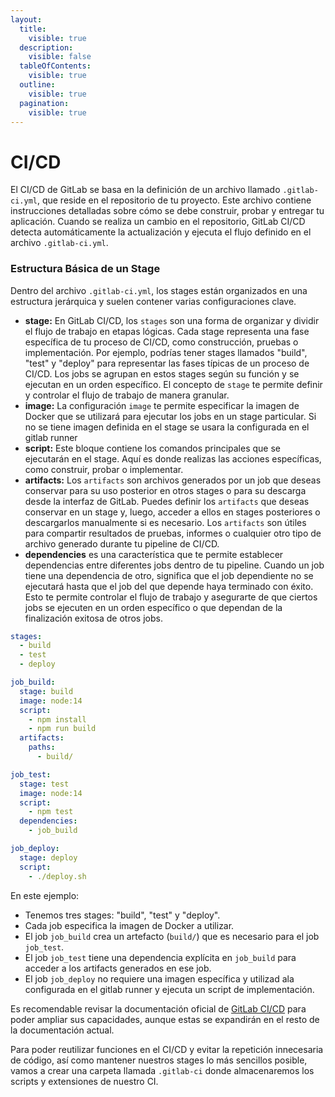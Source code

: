 ```yaml
---
layout:
  title:
    visible: true
  description:
    visible: false
  tableOfContents:
    visible: true
  outline:
    visible: true
  pagination:
    visible: true
---
```


# CI/CD

El CI/CD de GitLab se basa en la definición de un archivo llamado `.gitlab-ci.yml`, que reside en el repositorio de tu proyecto. Este archivo contiene instrucciones detalladas sobre cómo se debe construir, probar y entregar tu aplicación. Cuando se realiza un cambio en el repositorio, GitLab CI/CD detecta automáticamente la actualización y ejecuta el flujo definido en el archivo `.gitlab-ci.yml`.

### **Estructura Básica de un Stage**

Dentro del archivo `.gitlab-ci.yml`, los stages están organizados en una estructura jerárquica y suelen contener varias configuraciones clave.

* **stage:** En GitLab CI/CD, los `stages` son una forma de organizar y dividir el flujo de trabajo en etapas lógicas. Cada stage representa una fase específica de tu proceso de CI/CD, como construcción, pruebas o implementación. Por ejemplo, podrías tener stages llamados "build", "test" y "deploy" para representar las fases típicas de un proceso de CI/CD. Los jobs se agrupan en estos stages según su función y se ejecutan en un orden específico. El concepto de `stage` te permite definir y controlar el flujo de trabajo de manera granular.
* **image:** La configuración `image` te permite especificar la imagen de Docker que se utilizará para ejecutar los jobs en un stage particular. Si no se tiene imagen definida en el stage se usara la configurada en el gitlab runner
* **script:** Este bloque contiene los comandos principales que se ejecutarán en el stage. Aquí es donde realizas las acciones específicas, como construir, probar o implementar.
* **artifacts:** Los `artifacts` son archivos generados por un job que deseas conservar para su uso posterior en otros stages o para su descarga desde la interfaz de GitLab. Puedes definir los `artifacts` que deseas conservar en un stage y, luego, acceder a ellos en stages posteriores o descargarlos manualmente si es necesario. Los `artifacts` son útiles para compartir resultados de pruebas, informes o cualquier otro tipo de archivo generado durante tu pipeline de CI/CD.
* **dependencies** es una característica que te permite establecer dependencias entre diferentes jobs dentro de tu pipeline. Cuando un job tiene una dependencia de otro, significa que el job dependiente no se ejecutará hasta que el job del que depende haya terminado con éxito. Esto te permite controlar el flujo de trabajo y asegurarte de que ciertos jobs se ejecuten en un orden específico o que dependan de la finalización exitosa de otros jobs.

```yaml
stages:
  - build
  - test
  - deploy

job_build:
  stage: build
  image: node:14
  script:
    - npm install
    - npm run build
  artifacts:
    paths:
      - build/

job_test:
  stage: test
  image: node:14
  script:
    - npm test
  dependencies:
    - job_build

job_deploy:
  stage: deploy
  script:
    - ./deploy.sh
```

En este ejemplo:

* Tenemos tres stages: "build", "test" y "deploy".
* Cada job especifica la imagen de Docker a utilizar.
* El job `job_build` crea un artefacto (`build/`) que es necesario para el job `job_test`.
* El job `job_test` tiene una dependencia explícita en `job_build` para acceder a los artifacts generados en ese job.
* El job `job_deploy` no requiere una imagen específica y utilizad ala configurada en el gitlab runner y ejecuta un script de implementación.

Es recomendable revisar la documentación oficial de [GitLab CI/CD](https://docs.gitlab.com/ee/topics/build\_your\_application.html) para poder ampliar sus capacidades, aunque estas se expandirán en el resto de la documentación actual.

Para poder reutilizar funciones en el CI/CD y evitar la repetición innecesaria de código, así como mantener nuestros stages lo más sencillos posible, vamos a crear una carpeta llamada `.gitlab-ci` donde almacenaremos los scripts y extensiones de nuestro CI.
